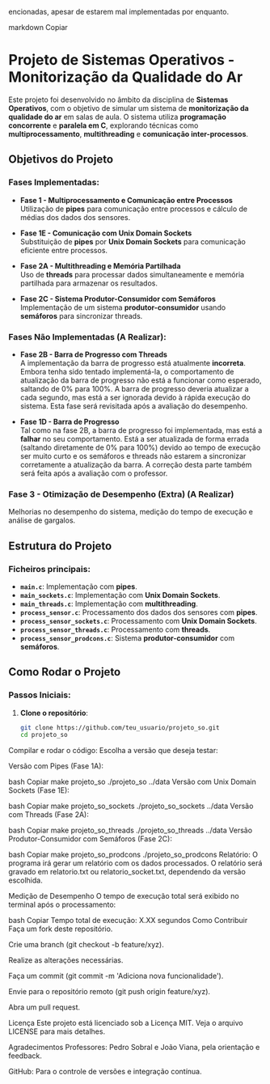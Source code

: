 encionadas, apesar de estarem mal implementadas por enquanto.

markdown
Copiar
# Projeto de Sistemas Operativos - Monitorização da Qualidade do Ar

Este projeto foi desenvolvido no âmbito da disciplina de **Sistemas Operativos**, com o objetivo de simular um sistema de **monitorização da qualidade do ar** em salas de aula. O sistema utiliza **programação concorrente** e **paralela em C**, explorando técnicas como **multiprocessamento**, **multithreading** e **comunicação inter-processos**.

## Objetivos do Projeto

### Fases Implementadas:

- **Fase 1 - Multiprocessamento e Comunicação entre Processos**  
  Utilização de **pipes** para comunicação entre processos e cálculo de médias dos dados dos sensores.

- **Fase 1E - Comunicação com Unix Domain Sockets**  
  Substituição de **pipes** por **Unix Domain Sockets** para comunicação eficiente entre processos.

- **Fase 2A - Multithreading e Memória Partilhada**  
  Uso de **threads** para processar dados simultaneamente e memória partilhada para armazenar os resultados.

- **Fase 2C - Sistema Produtor-Consumidor com Semáforos**  
  Implementação de um sistema **produtor-consumidor** usando **semáforos** para sincronizar threads.

### Fases Não Implementadas (A Realizar):

- **Fase 2B - Barra de Progresso com Threads**  
  A implementação da barra de progresso está atualmente **incorreta**. Embora tenha sido tentado implementá-la, o comportamento de atualização da barra de progresso não está a funcionar como esperado, saltando de 0% para 100%. A barra de progresso deveria atualizar a cada segundo, mas está a ser ignorada devido à rápida execução do sistema. Esta fase será revisitada após a avaliação do desempenho.

- **Fase 1D - Barra de Progresso**  
  Tal como na fase 2B, a barra de progresso foi implementada, mas está a **falhar** no seu comportamento. Está a ser atualizada de forma errada (saltando diretamente de 0% para 100%) devido ao tempo de execução ser muito curto e os semáforos e threads não estarem a sincronizar corretamente a atualização da barra. A correção desta parte também será feita após a avaliação com o professor.

### Fase 3 - Otimização de Desempenho (Extra) (A Realizar) 
Melhorias no desempenho do sistema, medição do tempo de execução e análise de gargalos.

## Estrutura do Projeto

### Ficheiros principais:

- **`main.c`**: Implementação com **pipes**.
- **`main_sockets.c`**: Implementação com **Unix Domain Sockets**.
- **`main_threads.c`**: Implementação com **multithreading**.
- **`process_sensor.c`**: Processamento dos dados dos sensores com **pipes**.
- **`process_sensor_sockets.c`**: Processamento com **Unix Domain Sockets**.
- **`process_sensor_threads.c`**: Processamento com **threads**.
- **`process_sensor_prodcons.c`**: Sistema **produtor-consumidor** com **semáforos**.

## Como Rodar o Projeto

### Passos Iniciais:

1. **Clone o repositório**:
   ```bash
   git clone https://github.com/teu_usuario/projeto_so.git
   cd projeto_so
Compilar e rodar o código: Escolha a versão que deseja testar:

Versão com Pipes (Fase 1A):

bash
Copiar
make projeto_so
./projeto_so ../data
Versão com Unix Domain Sockets (Fase 1E):

bash
Copiar
make projeto_so_sockets
./projeto_so_sockets ../data
Versão com Threads (Fase 2A):

bash
Copiar
make projeto_so_threads
./projeto_so_threads ../data
Versão Produtor-Consumidor com Semáforos (Fase 2C):

bash
Copiar
make projeto_so_prodcons
./projeto_so_prodcons
Relatório: O programa irá gerar um relatório com os dados processados. O relatório será gravado em relatorio.txt ou relatorio_socket.txt, dependendo da versão escolhida.

Medição de Desempenho
O tempo de execução total será exibido no terminal após o processamento:

bash
Copiar
Tempo total de execução: X.XX segundos
Como Contribuir
Faça um fork deste repositório.

Crie uma branch (git checkout -b feature/xyz).

Realize as alterações necessárias.

Faça um commit (git commit -m 'Adiciona nova funcionalidade').

Envie para o repositório remoto (git push origin feature/xyz).

Abra um pull request.

Licença
Este projeto está licenciado sob a Licença MIT. Veja o arquivo LICENSE para mais detalhes.

Agradecimentos
Professores: Pedro Sobral e João Viana, pela orientação e feedback.

GitHub: Para o controle de versões e integração contínua.